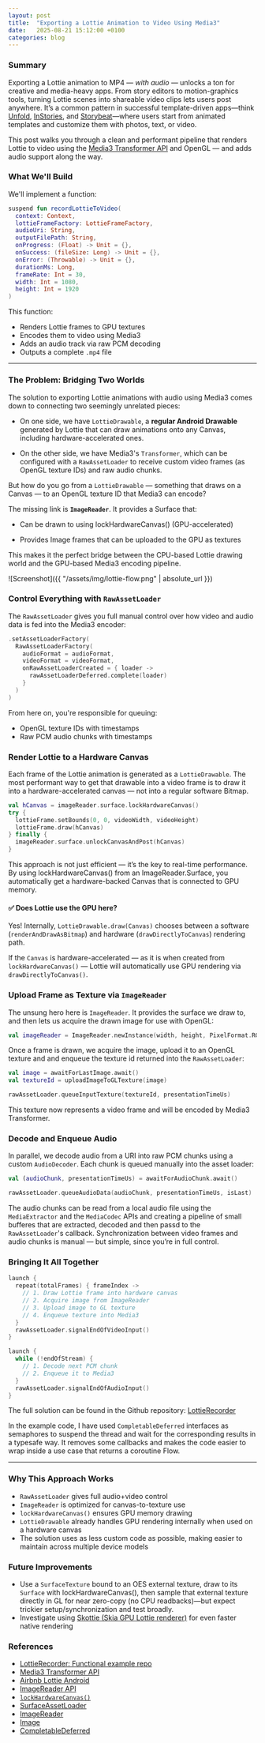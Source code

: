 ```yaml
---
layout: post
title:  "Exporting a Lottie Animation to Video Using Media3"
date:   2025-08-21 15:12:00 +0100
categories: blog
---
```


### Summary 

Exporting a Lottie animation to MP4 — *with audio* —  unlocks a ton for creative and media-heavy apps. From story editors to motion-graphics tools, turning Lottie scenes into shareable video clips lets users post anywhere. It’s a common pattern in successful template-driven apps—think [Unfold](https://unfold.com/), [InStories](https://instories.com/), and [Storybeat](https://www.storybeat.com/)—where users start from animated templates and customize them with photos, text, or video.

This post walks you through a clean and performant pipeline that renders Lottie to video using the [Media3 Transformer API](https://developer.android.com/media/transformer/overview) and OpenGL — and adds audio support along the way.


### What We'll Build

We'll implement a function:

```kotlin
suspend fun recordLottieToVideo(
  context: Context,
  lottieFrameFactory: LottieFrameFactory,
  audioUri: String,
  outputFilePath: String,
  onProgress: (Float) -> Unit = {},
  onSuccess: (fileSize: Long) -> Unit = {},
  onError: (Throwable) -> Unit = {},
  durationMs: Long,
  frameRate: Int = 30,
  width: Int = 1080,
  height: Int = 1920
)
```

This function:

* Renders Lottie frames to GPU textures
* Encodes them to video using Media3
* Adds an audio track via raw PCM decoding
* Outputs a complete `.mp4` file

---

### The Problem: Bridging Two Worlds

The solution to exporting Lottie animations with audio using Media3 comes down to connecting two seemingly unrelated pieces:

* On one side, we have `LottieDrawable`, a **regular Android Drawable** generated by Lottie that can draw animations onto any Canvas, including hardware-accelerated ones.

* On the other side, we have Media3's `Transformer`, which can be configured with a `RawAssetLoader` to receive custom video frames (as OpenGL texture IDs) and raw audio chunks.

But how do you go from a `LottieDrawable` — something that draws on a Canvas — to an OpenGL texture ID that Media3 can encode?

The missing link is **`ImageReader`**. It provides a Surface that:

* Can be drawn to using lockHardwareCanvas() (GPU-accelerated)

* Provides Image frames that can be uploaded to the GPU as textures

This makes it the perfect bridge between the CPU-based Lottie drawing world and the GPU-based Media3 encoding pipeline.

![Screenshot]({{ "/assets/img/lottie-flow.png" | absolute_url }})


### Control Everything with `RawAssetLoader`

The `RawAssetLoader` gives you full manual control over how video and audio data is fed into the Media3 encoder:

```kotlin
.setAssetLoaderFactory(
  RawAssetLoaderFactory(
    audioFormat = audioFormat,
    videoFormat = videoFormat,
    onRawAssetLoaderCreated = { loader -> 
      rawAssetLoaderDeferred.complete(loader) 
    }
  )
)
```

From here on, you're responsible for queuing:

* OpenGL texture IDs with timestamps
* Raw PCM audio chunks with timestamps

### Render Lottie to a Hardware Canvas

Each frame of the Lottie animation is generated as a `LottieDrawable`. The most performant way to get that drawable into a video frame is to draw it into a hardware-accelerated canvas — not into a regular software Bitmap.

```kotlin
val hCanvas = imageReader.surface.lockHardwareCanvas()
try {
  lottieFrame.setBounds(0, 0, videoWidth, videoHeight)
  lottieFrame.draw(hCanvas)
} finally {
  imageReader.surface.unlockCanvasAndPost(hCanvas)
}
```

This approach is not just efficient — it’s the key to real-time performance. By using lockHardwareCanvas() from an ImageReader.Surface, you automatically get a hardware-backed Canvas that is connected to GPU memory.

#### ✅ Does Lottie use the GPU here?

Yes! Internally, `LottieDrawable.draw(Canvas)` chooses between a software (`renderAndDrawAsBitmap`) and hardware (`drawDirectlyToCanvas`) rendering path.

If the `Canvas` is hardware-accelerated — as it is when created from `lockHardwareCanvas()` — Lottie will automatically use GPU rendering via `drawDirectlyToCanvas()`.


### Upload Frame as Texture via `ImageReader`

The unsung hero here is `ImageReader`. It provides the surface we draw to, and then lets us acquire the drawn image for use with OpenGL:

```kotlin
val imageReader = ImageReader.newInstance(width, height, PixelFormat.RGBA_8888, maxImages)
```

Once a frame is drawn, we acquire the image, upload it to an OpenGL texture and and enqueue the texture id returned into the `RawAssetLoader`:

```kotlin
val image = awaitForLastImage.await()
val textureId = uploadImageToGLTexture(image)

rawAssetLoader.queueInputTexture(textureId, presentationTimeUs)
```

This texture now represents a video frame and will be encoded by Media3 Transformer.


### Decode and Enqueue Audio

In parallel, we decode audio from a URI into raw PCM chunks using a custom `AudioDecoder`. Each chunk is queued manually into the asset loader:

```kotlin
val (audioChunk, presentationTimeUs) = awaitForAudioChunk.await()

rawAssetLoader.queueAudioData(audioChunk, presentationTimeUs, isLast)
```

 The audio chunks can be read from a local audio file using the `MediaExtractor` and the `MediaCodec` APIs and creating a pipeline of small bufferes that are extracted, decoded and then passd to the `RawAssetLoader`'s callback. Synchronization between video frames and audio chunks is manual — but simple, since you’re in full control.

### Bringing It All Together

```kotlin
launch {
  repeat(totalFrames) { frameIndex ->
    // 1. Draw Lottie frame into hardware canvas
    // 2. Acquire image from ImageReader
    // 3. Upload image to GL texture
    // 4. Enqueue texture into Media3
  }
  rawAssetLoader.signalEndOfVideoInput()
}

launch {
  while (!endOfStream) {
    // 1. Decode next PCM chunk
    // 2. Enqueue it to Media3
  }
  rawAssetLoader.signalEndOfAudioInput()
}
```

The full solution can be found in the Github repository:
[LottieRecorder](https://github.com/monday8am/lottierecorder)

In the example code, I have used `CompletableDeferred` interfaces as semaphores to suspend the thread and wait for the corresponding results in a typesafe way. It removes some callbacks and makes the code easier to wrap inside a use case that returns a coroutine Flow.


---

### Why This Approach Works

* `RawAssetLoader` gives full audio+video control
* `ImageReader` is optimized for canvas-to-texture use
* `lockHardwareCanvas()` ensures GPU memory drawing
* `LottieDrawable` already handles GPU rendering internally when used on a hardware canvas
* The solution uses as less custom code as possible, making easier to maintain across multiple device models

### Future Improvements

* Use a `SurfaceTexture` bound to an OES external texture, draw to its `Surface` with lockHardwareCanvas(), then sample that external texture directly in GL for near zero-copy (no CPU readbacks)—but expect trickier setup/synchronization and test broadly.
* Investigate using [Skottie (Skia GPU Lottie renderer)](https://skia.org/docs/user/modules/skottie/) for even faster native rendering


### References

- [LottieRecorder: Functional example repo](https://github.com/monday8am/lottierecorder)
- [Media3 Transformer API](https://developer.android.com/media/transformer/overview)
- [Airbnb Lottie Android](https://airbnb.io/lottie/#/)
- [ImageReader API](https://developer.android.com/reference/android/media/ImageReader)
- [`lockHardwareCanvas()`](https://developer.android.com/reference/android/view/Surface#lockHardwareCanvas%28%29)
- [SurfaceAssetLoader](https://developer.android.com/reference/androidx/media3/transformer/SurfaceAssetLoader)
- [ImageReader](https://developer.android.com/reference/android/media/ImageReader)
- [Image](https://developer.android.com/reference/android/media/Image)
- [CompletableDeferred](https://kotlinlang.org/api/kotlinx.coroutines/kotlinx-coroutines-core/kotlinx.coroutines/-completable-deferred/)
